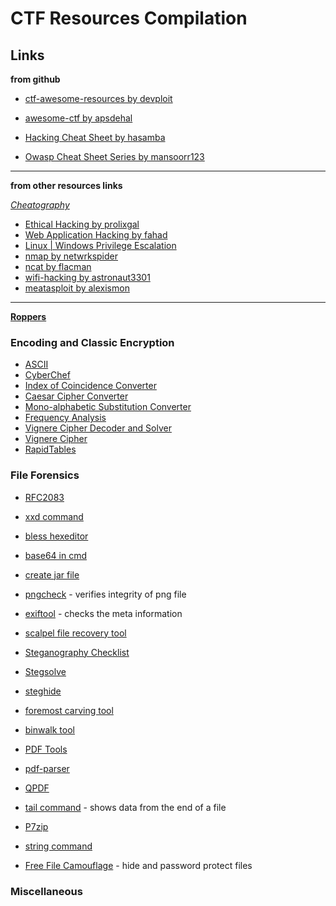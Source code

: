 # CTF Resources Compilation

## Links

**from github**


- [ctf-awesome-resources by devploit](https://github.com/devploit/ctf-awesome-resources)

- [awesome-ctf by apsdehal](https://github.com/apsdehal/awesome-ctf)

- [Hacking Cheat Sheet by hasamba](https://github.com/hasamba/Hacking-and-CTF-Cheat-Sheet/blob/main/Hacking%20Cheat%20Sheet.md#hacking-cheat-sheet)

- [Owasp Cheat Sheet Series by mansoorr123](https://github.com/OWASP/CheatSheetSeries/tree/master/cheatsheets)

---

**from other resources links**

*[Cheatography](https://cheatography.com)*

- [Ethical Hacking by prolixgal](https://cheatography.com/prolixgal/cheat-sheets/ethical-hacking/)
- [Web Application Hacking by fahad](https://cheatography.com/fahad/cheat-sheets/web-application-hacking/)
- [Linux | Windows Privilege Escalation](https://cheatography.com/blacklist/cheat-sheets/linux-windows-privilege-escalation/)
- [nmap by netwrkspider](https://cheatography.com/netwrkspider/cheat-sheets/nmap-cheatsheet/)
- [ncat by flacman](https://cheatography.com/flacman/cheat-sheets/ncat-cheat-sheet/)
- [wifi-hacking by astronaut3301](https://cheatography.com/astronaut3301/cheat-sheets/wifi-hacking/)
- [meatasploit by alexismon](https://cheatography.com/alexismon/cheat-sheets/metasploit-cheat-sheet/)

---

**[Roppers](https://www.roppers.org/)**

### Encoding and Classic Encryption

- [ASCII](https://catonmat.net/ascii-cheat-sheet)
- [CyberChef](https://gchq.github.io/CyberChef/)
- [Index of Coincidence Converter](https://www.dcode.fr/index-coincidence)
- [Caesar Cipher Converter](https://www.dcode.fr/caesar-cipher)
- [Mono-alphabetic Substitution Converter](https://www.dcode.fr/monoalphabetic-substitution)
- [Frequency Analysis](https://www.dcode.fr/frequency-analysis)
- [Vignere Cipher Decoder and Solver](https://www.boxentriq.com/code-breaking/vigenere-cipher)
- [Vignere Cipher](https://www.dcode.fr/vigenere-cipher)
- [RapidTables](https://www.rapidtables.com/convert/number/ascii-hex-bin-dec-converter.html)

### File Forensics

- [RFC2083](https://tools.ietf.org/html/rfc2083)
- [xxd command](https://linuxhandbook.com/xxd-command/)
- [bless hexeditor](https://miloserdov.org/?p=5666)
- [base64 in cmd](https://www.serverlab.ca/tutorials/linux/administration-linux/how-to-base64-encode-and-decode-from-command-line/)
- [create jar file](https://github.com/macagua/example.java.helloworld)
- [pngcheck](http://www.libpng.org/pub/png/apps/pngcheck.html) - verifies integrity of png file
- [exiftool](https://exiftool.org) - checks the meta information
- [scalpel file recovery tool](https://www.kali.org/tools/scalpel/)
- [Steganography Checklist](https://stegonline.georgeom.net/checklist)
- [Stegsolve](https://github.com/eugenekolo/sec-tools/tree/master/stego/stegsolve/stegsolve)
- [steghide](https://steghide.sourceforge.net/documentation.php)
- [foremost carving tool](https://linuxconfig.org/how-to-recover-deleted-files-with-foremost-on-linux)

- [binwalk tool](https://github.com/briankip/binwalk-tutorial)
- [PDF Tools](https://blog.didierstevens.com/programs/pdf-tools/)
- [pdf-parser](https://www.aldeid.com/wiki/Pdf-parser)
- [QPDF](https://github.com/qpdf/qpdf)
- [tail command](https://www.howtogeek.com/481766/how-to-use-the-tail-command-on-linux/) - shows data from the end of a file
- [P7zip](https://www.kali.org/tools/p7zip/)
- [string command](https://www.howtogeek.com/427805/how-to-use-the-strings-command-on-linux/)
- [Free File Camouflage](https://www.addictivetips.com/windows-tips/hide-password-protect-your-files-in-images-with-free-file-camouflage/#:~:text=Free%20File%20Camouflage%20has%20two%20basic%20tabs%3A%20Camouflage,want%20to%20hide.%20Then%2C%20choose%20a%20JPEG%20image.) - hide and password protect files

### Miscellaneous

